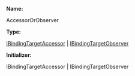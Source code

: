 **Name:**

AccessorOrObserver

**Type:**

[IBindingTargetAccessor](https://gitbook-18.gitbook.io/au//runtime/observation/interfaces/ibindingtargetaccessor) | [IBindingTargetObserver](https://gitbook-18.gitbook.io/au//runtime/observation/interfaces/ibindingtargetobserver)

**Initializer:**

IBindingTargetAccessor | IBindingTargetObserver

